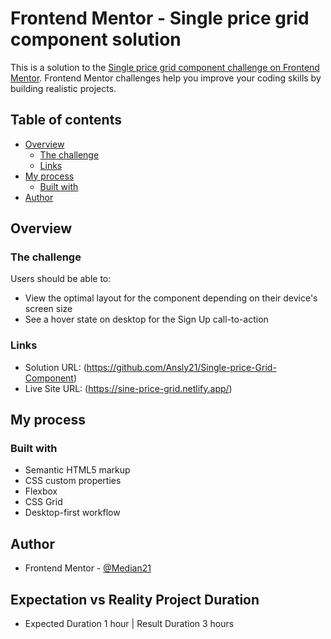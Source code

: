# Frontend Mentor - Single price grid component solution

This is a solution to the [Single price grid component challenge on Frontend Mentor](https://www.frontendmentor.io/solutions/single-price-grid-component-CLPWJRMvgp). Frontend Mentor challenges help you improve your coding skills by building realistic projects. 

## Table of contents

- [Overview](#overview)
  - [The challenge](#the-challenge)
  - [Links](#links)
- [My process](#my-process)
  - [Built with](#built-with)
- [Author](#author)


## Overview

### The challenge

Users should be able to:

- View the optimal layout for the component depending on their device's screen size
- See a hover state on desktop for the Sign Up call-to-action


### Links

- Solution URL: (https://github.com/Ansly21/Single-price-Grid-Component)
- Live Site URL: (https://sine-price-grid.netlify.app/)

## My process

### Built with

- Semantic HTML5 markup
- CSS custom properties
- Flexbox
- CSS Grid
- Desktop-first workflow

## Author

- Frontend Mentor - [@Median21](https://www.frontendmentor.io/profile/Median21)


## Expectation vs Reality Project Duration

- Expected Duration 1 hour | Result Duration 3 hours